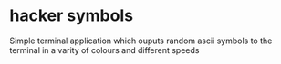 # hacker symbols
 Simple terminal application which ouputs random ascii symbols to the terminal in a varity of colours and different speeds
